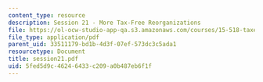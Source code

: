 ```yaml
---
content_type: resource
description: Session 21 - More Tax-Free Reorganizations
file: https://ol-ocw-studio-app-qa.s3.amazonaws.com/courses/15-518-taxes-and-business-strategy-fall-2002/5fed5d9c46246433c209a0b487eb6f1f_session21.pdf
file_type: application/pdf
parent_uid: 33511179-bd1b-4d3f-07ef-573dc3c5ada1
resourcetype: Document
title: session21.pdf
uid: 5fed5d9c-4624-6433-c209-a0b487eb6f1f
---
```

